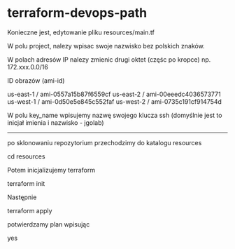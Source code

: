 # terraform-devops-path
Konieczne jest, edytowanie pliku resources/main.tf

W polu project, nalezy wpisac swoje nazwisko bez polskich znaków.

W polach adresów IP nalezy zmienic drugi oktet (częśc po kropce) np. 172.xxx.0.0/16


ID obrazów (ami-id)

us-east-1 / ami-0557a15b87f6559cf
us-east-2 / ami-00eeedc4036573771
us-west-1 / ami-0d50e5e845c552faf
us-west-2 / ami-0735c191cf914754d

W polu key_name wpisujemy nazwę swojego klucza ssh (domyślnie jest to inicjał imienia i nazwisko - jgolab)

-----------------------------------------
po sklonowaniu repozytorium przechodzimy do katalogu resources

 cd resources  

 Potem inicjalizujemy terraform

 terraform init

 Następnie

 terraform apply

 potwierdzamy plan wpisując 

 yes
